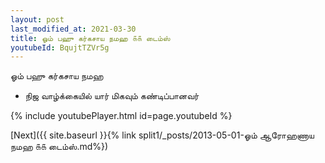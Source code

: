 ```yaml
---
layout: post
last_modified_at: 2021-03-30
title: ஓம் பஹு கர்கசாய நமஹ ௧௧ டைம்ஸ்
youtubeId: BqujtTZVr5g
---
```

 
 
 ஓம் பஹு கர்கசாய நமஹ  
 
 -  நிஜ வாழ்க்கையில் யார் மிகவும் கண்டிப்பானவர் 
 
  
 
  
 
 
 
 
 
 


{% include youtubePlayer.html id=page.youtubeId %}
 
[Next]({{ site.baseurl }}{% link  split1/_posts/2013-05-01-ஓம் ஆரோஹணாய நமஹ ௧௧ டைம்ஸ்.md%})
 
